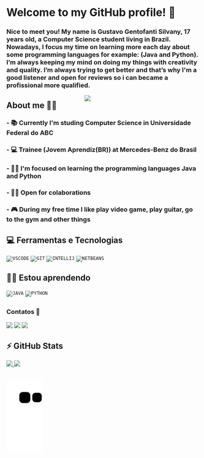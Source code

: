 # Welcome to my GitHub profile! 👋

### Nice to meet you! My name is Gustavo Gentofanti Silvany, 17 years old, a Computer Science student living in Brazil. Nowadays, I focus my time on learning more each day about some programming languages for example: (Java and Python). I’m always keeping my mind on doing my things with creativity and quality. I’m always trying to get better and that’s why I'm a good listener and open for reviews so i can became a profissional more qualified.
<img width="300px" align="right" src="https://s4.aconvert.com/convert/p3r68-cdx67/apede-u7685.png">

## About me 👨‍💼

### - 📚 Currently I'm studing Computer Science in Universidade Federal do ABC

### - 💻 Trainee (Jovem Aprendiz(BR)) at Mercedes-Benz do Brasil

### - 👩‍💻 I'm focused on learning the programming languages Java and Python

### - 🤝🏻 Open for colaborations

### - 🎮 During my free time I like play video game, play guitar, go to the gym and other things

## 
## 💻 Ferramentas e Tecnologias

<code><img width="40px" src="https://cdn.jsdelivr.net/gh/devicons/devicon/icons/vscode/vscode-original.svg" title = "VSCODE"/></code>
<code><img width="40px" src="https://cdn.jsdelivr.net/gh/devicons/devicon/icons/git/git-original.svg" title = "GIT"/></code>
<code><img width="40px" src="https://cdn.jsdelivr.net/gh/devicons/devicon/icons/intellij/intellij-original.svg" title = "INTELLIJ"/></code>
<code><img width="40px" src="https://upload.wikimedia.org/wikipedia/commons/9/98/Apache_NetBeans_Logo.svg" title = "NETBEANS"/></code>

## 👨‍🎓 Estou aprendendo

<code><img width="40px" src="https://cdn.jsdelivr.net/gh/devicons/devicon/icons/java/java-original.svg" title = "JAVA"/></code>
<code><img width="40px" src="https://cdn.jsdelivr.net/gh/devicons/devicon/icons/python/python-original.svg" title = "PYTHON"/></code>

##
  
  ### Contatos 📱
  
  <div>
  <a href="https://instagram.com/gentuuu" target="_blank"><img src="https://img.shields.io/badge/-Instagram-%23E4405F?style=for-the-badge&logo=instagram&logoColor=white" target="_blank"></a>
  <a href = "mailto:gustavogentofanti.pro@gmail.com"><img src="https://img.shields.io/badge/Gmail-D14836?style=for-the-badge&logo=gmail&logoColor=white" target="_blank"></a>
  <a href="https://www.linkedin.com/in/gustavo-gentofanti-silvany-45125122b" target="_blank"><img src="https://img.shields.io/badge/-LinkedIn-%230077B5?style=for-the-badge&logo=linkedin&logoColor=white" target="_blank"></a> 
  </div>
 
  
  ## ⚡ GitHub Stats
  
<div align="left/right">
  <a href="https://github.com/gustavogentofanti">
  <img height="180em" src="https://github-readme-stats.vercel.app/api?username=gustavogentofanti&show_icons=true&theme=tokyonight&include_all_commits=true&count_private=true"/> 
  <img height="180em" src="https://github-readme-stats.vercel.app/api/top-langs/?username=gustavogentofanti&layout=compact&langs_count=7&theme=tokyonight"/>
</div>
 
  ##
  
![Snake animation](https://github.com/gustavogentofanti/gustavogentofanti/blob/output/github-contribution-grid-snake.svg)
